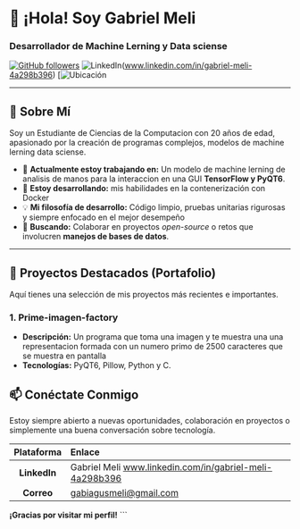 
  
  # 👋 ¡Hola! Soy Gabriel Meli
  
  ### Desarrollador de Machine Lerning y Data sciense  
  [![GitHub followers](https://img.shields.io/github/followers/tunombredeusuario?label=Sígueme&style=social)](https://github.com/gabiagusmeli-alt)
  ![LinkedIn](https://img.shields.io/badge/-LinkedIn-blue?style=flat-square&logo=Linkedin&logoColor=white)(www.linkedin.com/in/gabriel-meli-4a298b396)
  [![Ubicación](https://img.shields.io/badge/Ubicación-Tanti%2C%20Argentina-brightgreen?style=flat-square)


---

## 🌟 Sobre Mí

Soy un Estudiante de Ciencias de la Computacion con 20 años de edad, apasionado por la creación de programas complejos, modelos de machine lerning data sciense.

* 🔭 **Actualmente estoy trabajando en:** Un modelo de machine lerning de analisis de manos para la interaccion en una GUI **TensorFlow y PyQT6**.
* 🌱 **Estoy desarrollando:** mis habilidades en la contenerización con Docker
* 💡 **Mi filosofía de desarrollo:** Código limpio, pruebas unitarias rigurosas y siempre enfocado en el mejor desempeño 
* 🤝 **Buscando:** Colaborar en proyectos *open-source* o retos que involucren **manejos de bases de datos**.


---
## 🚀 Proyectos Destacados (Portafolio)

Aquí tienes una selección de mis proyectos más recientes e importantes.

### 1. Prime-imagen-factory

* **Descripción:** Un programa que toma una imagen y te muestra una una representacion formada con un numero primo de 2500 caracteres que se muestra en pantalla 
* **Tecnologías:** PyQT6, Pillow, Python y C.



## 📫 Conéctate Conmigo

Estoy siempre abierto a nuevas oportunidades, colaboración en proyectos o simplemente una buena conversación sobre tecnología.

| Plataforma | Enlace |
| :---: | :--- |
| **LinkedIn** | Gabriel Meli www.linkedin.com/in/gabriel-meli-4a298b396 |
| **Correo** | gabiagusmeli@gmail.com

**¡Gracias por visitar mi perfil!** ```

